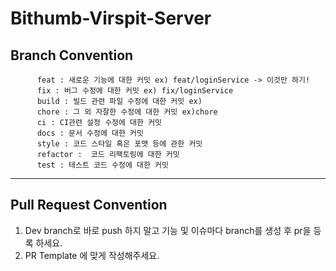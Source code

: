 # Bithumb-Virspit-Server

## Branch Convention
   
          feat : 새로운 기능에 대한 커밋 ex) feat/loginService -> 이것만 하기!
          fix : 버그 수정에 대한 커밋 ex) fix/loginService
          build : 빌드 관련 파일 수정에 대한 커밋 ex)
          chore : 그 외 자잘한 수정에 대한 커밋 ex)chore
          ci : CI관련 설정 수정에 대한 커밋
          docs : 문서 수정에 대한 커밋
          style : 코드 스타일 혹은 포맷 등에 관한 커밋
          refactor :  코드 리팩토링에 대한 커밋
          test : 테스트 코드 수정에 대한 커밋
   
    
    

---

## Pull Request Convention
1. Dev branch로 바로 push 하지 말고 기능 및 이슈마다 branch를 생성 후 pr을 등록 하세요.
2. PR Template 에 맞게 작성해주세요.


